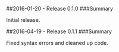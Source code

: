 ##2016-01-20 - Release 0.1.0
###Summary

  Initial release.

##2016-04-19 - Release 0.1.1
###Summary

  Fixed syntax errors and cleaned up code.
